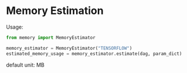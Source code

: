 # Memory Estimation

Usage:
```python
from memory import MemoryEstimator

memory_estimator = MemoryEstimator("TENSORFLOW")
estimated_memory_usage = memory_estimator.estimate(dag, param_dict)
```

default unit: MB